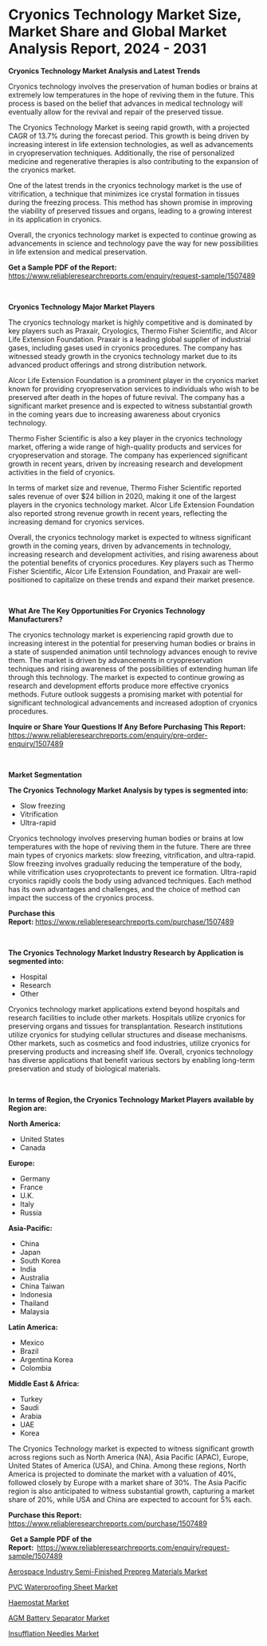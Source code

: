 <p><h1>Cryonics Technology Market Size, Market Share and Global Market Analysis Report, 2024 - 2031</h1></p><p><strong>Cryonics Technology Market Analysis and Latest Trends</strong></p>
<p><p>Cryonics technology involves the preservation of human bodies or brains at extremely low temperatures in the hope of reviving them in the future. This process is based on the belief that advances in medical technology will eventually allow for the revival and repair of the preserved tissue. </p><p>The Cryonics Technology Market is seeing rapid growth, with a projected CAGR of 13.7% during the forecast period. This growth is being driven by increasing interest in life extension technologies, as well as advancements in cryopreservation techniques. Additionally, the rise of personalized medicine and regenerative therapies is also contributing to the expansion of the cryonics market.</p><p>One of the latest trends in the cryonics technology market is the use of vitrification, a technique that minimizes ice crystal formation in tissues during the freezing process. This method has shown promise in improving the viability of preserved tissues and organs, leading to a growing interest in its application in cryonics.</p><p>Overall, the cryonics technology market is expected to continue growing as advancements in science and technology pave the way for new possibilities in life extension and medical preservation.</p></p>
<p><strong>Get a Sample PDF of the Report:&nbsp;</strong> <a href="https://www.reliableresearchreports.com/enquiry/request-sample/1507489">https://www.reliableresearchreports.com/enquiry/request-sample/1507489</a></p>
<p>&nbsp;</p>
<p><strong>Cryonics Technology Major Market Players</strong></p>
<p><p>The cryonics technology market is highly competitive and is dominated by key players such as Praxair, Cryologics, Thermo Fisher Scientific, and Alcor Life Extension Foundation. Praxair is a leading global supplier of industrial gases, including gases used in cryonics procedures. The company has witnessed steady growth in the cryonics technology market due to its advanced product offerings and strong distribution network.</p><p>Alcor Life Extension Foundation is a prominent player in the cryonics market known for providing cryopreservation services to individuals who wish to be preserved after death in the hopes of future revival. The company has a significant market presence and is expected to witness substantial growth in the coming years due to increasing awareness about cryonics technology.</p><p>Thermo Fisher Scientific is also a key player in the cryonics technology market, offering a wide range of high-quality products and services for cryopreservation and storage. The company has experienced significant growth in recent years, driven by increasing research and development activities in the field of cryonics.</p><p>In terms of market size and revenue, Thermo Fisher Scientific reported sales revenue of over $24 billion in 2020, making it one of the largest players in the cryonics technology market. Alcor Life Extension Foundation also reported strong revenue growth in recent years, reflecting the increasing demand for cryonics services.</p><p>Overall, the cryonics technology market is expected to witness significant growth in the coming years, driven by advancements in technology, increasing research and development activities, and rising awareness about the potential benefits of cryonics procedures. Key players such as Thermo Fisher Scientific, Alcor Life Extension Foundation, and Praxair are well-positioned to capitalize on these trends and expand their market presence.</p></p>
<p>&nbsp;</p>
<p><strong>What Are The Key Opportunities For Cryonics Technology Manufacturers?</strong></p>
<p><p>The cryonics technology market is experiencing rapid growth due to increasing interest in the potential for preserving human bodies or brains in a state of suspended animation until technology advances enough to revive them. The market is driven by advancements in cryopreservation techniques and rising awareness of the possibilities of extending human life through this technology. The market is expected to continue growing as research and development efforts produce more effective cryonics methods. Future outlook suggests a promising market with potential for significant technological advancements and increased adoption of cryonics procedures.</p></p>
<p><strong>Inquire or Share Your Questions If Any Before Purchasing This Report:</strong> <a href="https://www.reliableresearchreports.com/enquiry/pre-order-enquiry/1507489">https://www.reliableresearchreports.com/enquiry/pre-order-enquiry/1507489</a></p>
<p>&nbsp;</p>
<p><strong>Market Segmentation</strong></p>
<p><strong>The Cryonics Technology Market Analysis by types is segmented into:</strong></p>
<p><ul><li>Slow freezing</li><li>Vitrification</li><li>Ultra-rapid</li></ul></p>
<p><p>Cryonics technology involves preserving human bodies or brains at low temperatures with the hope of reviving them in the future. There are three main types of cryonics markets: slow freezing, vitrification, and ultra-rapid. Slow freezing involves gradually reducing the temperature of the body, while vitrification uses cryoprotectants to prevent ice formation. Ultra-rapid cryonics rapidly cools the body using advanced techniques. Each method has its own advantages and challenges, and the choice of method can impact the success of the cryonics process.</p></p>
<p><strong>Purchase this Report:&nbsp;</strong><a href="https://www.reliableresearchreports.com/purchase/1507489">https://www.reliableresearchreports.com/purchase/1507489</a></p>
<p>&nbsp;</p>
<p><strong>The Cryonics Technology Market Industry Research by Application is segmented into:</strong></p>
<p><ul><li>Hospital</li><li>Research</li><li>Other</li></ul></p>
<p><p>Cryonics technology market applications extend beyond hospitals and research facilities to include other markets. Hospitals utilize cryonics for preserving organs and tissues for transplantation. Research institutions utilize cryonics for studying cellular structures and disease mechanisms. Other markets, such as cosmetics and food industries, utilize cryonics for preserving products and increasing shelf life. Overall, cryonics technology has diverse applications that benefit various sectors by enabling long-term preservation and study of biological materials.</p></p>
<p>&nbsp;</p>
<p><strong>In terms of Region, the Cryonics Technology Market Players available by Region are:</strong></p>
<p>
    <p> <strong> North America: </strong>
        <ul>
            <li>United States</li>
            <li>Canada</li>
        </ul>
        </p> 
    <p> <strong> Europe: </strong>
        <ul>
            <li>Germany</li>
            <li>France</li>
            <li>U.K.</li>
            <li>Italy</li>
            <li>Russia</li>
        </ul>
        </p> 
    <p> <strong> Asia-Pacific: </strong>
        <ul>
            <li>China</li>
            <li>Japan</li>
            <li>South Korea</li>
            <li>India</li>
            <li>Australia</li>
            <li>China Taiwan</li>
            <li>Indonesia</li>
            <li>Thailand</li>
            <li>Malaysia</li>
        </ul>
        </p> 
    <p> <strong> Latin America: </strong>
        <ul>
            <li>Mexico</li>
            <li>Brazil</li>
            <li>Argentina Korea</li>
            <li>Colombia</li>
        </ul>
        </p> 
    <p> <strong> Middle East & Africa: </strong>
        <ul>
            <li>Turkey</li>
            <li>Saudi</li>
            <li>Arabia</li>
            <li>UAE</li>
            <li>Korea</li>
        </ul>
    </p>
    </p>
<p><p>The Cryonics Technology market is expected to witness significant growth across regions such as North America (NA), Asia Pacific (APAC), Europe, United States of America (USA), and China. Among these regions, North America is projected to dominate the market with a valuation of 40%, followed closely by Europe with a market share of 30%. The Asia Pacific region is also anticipated to witness substantial growth, capturing a market share of 20%, while USA and China are expected to account for 5% each.</p></p>
<p><strong>Purchase this Report: </strong><a href="https://www.reliableresearchreports.com/purchase/1507489">https://www.reliableresearchreports.com/purchase/1507489</a></p>
<p>&nbsp;<strong>Get a Sample PDF of the Report:&nbsp;&nbsp;</strong><a href="https://www.reliableresearchreports.com/enquiry/request-sample/1507489">https://www.reliableresearchreports.com/enquiry/request-sample/1507489</a></p>
<p><strong></strong></p>
<p><p><a href="https://github.com/mohamedbakry57/Market-Research-Report-List-1/blob/main/aerospace-industry-semi-finished-prepreg-materials-market.md">Aerospace Industry Semi-Finished Prepreg Materials Market</a></p><p><a href="https://issuu.com/reportprime-2/docs/pvc-waterproofing-sheet-market-size-2030.pptx">PVC Waterproofing Sheet Market</a></p><p><a href="https://medium.com/@stephenarmstrong52/haemostat-market-size-reveals-the-best-marketing-channels-in-global-industry-a769817300a0">Haemostat Market</a></p><p><a href="https://issuu.com/reportprime-2/docs/agm-battery-separator-market-size-2030.pptx">AGM Battery Separator Market</a></p><p><a href="https://medium.com/@stephenarmstrong52/decoding-insufflation-needles-market-metrics-market-share-trends-and-growth-patterns-a26bfdb2cf4b">Insufflation Needles Market</a></p></p>